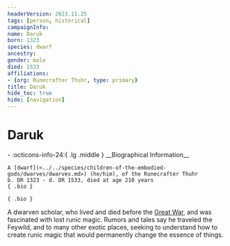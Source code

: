 ```yaml
---
headerVersion: 2023.11.25
tags: [person, historical]
campaignInfo:
name: Daruk
born: 1323
species: dwarf
ancestry:
gender: male
died: 1533
affiliations:
- {org: Runecrafter Thuhr, type: primary}
title: Daruk
hide_toc: true
hide: [navigation]
---
```

# Daruk
<div class="grid cards ext-narrow-margin ext-one-column" markdown>
- :octicons-info-24:{ .lg .middle } __Biographical Information__

    A [dwarf](<../../species/children-of-the-embodied-gods/dwarves/dwarves.md>) (he/him), of the Runecrafter Thuhr  
    b. DR 1323 - d. DR 1533, died at age 210 years  
    { .bio }

</div>


    { .bio }

</div>


A dwarven scholar, who lived and died before the [Great War](<../../events/1500s/great-war.md>), and was fascinated with lost runic magic. Rumors and tales say he traveled the Feywild, and to many other exotic places, seeking to understand how to create runic magic that would permanently change the essence of things. 



